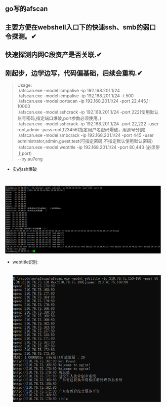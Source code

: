 go写的afscan
------
主要方便在webshell入口下的快速ssh、smb的弱口令探测。✔
------
快速探测内网C段资产是否关联.✔
------
刚起步，边学边写，代码偏基础，后续会重构.✔
------

> Usage:</br>
./afscan.exe -model icmpalive -ip 192.168.201.1/24</br>
./afscan.exe -model icmpalive -ip 192.168.201.1/24 -t 500</br>
./afscan.exe -model portscan -ip 192.168.201.1/24 -port 22,445,1-10000</br>
./afscan.exe -model sshcrack -ip 192.168.201.1/24 -port 222(使用默认账号密码,指定端口爆破,port参数必须使用。)</br>
./afscan.exe -model sshcrack -ip 192.168.201.1/24 -port 22,222 -user root,admin -pass root,123456(指定用户名密码爆破，用逗号分割)</br>
./afscan.exe -model smbcrack -ip 192.168.201.1/24 -port 445 -user administrator,admin,guest,test(可指定密码,不指定默认使用默认密码)</br>
./afscan.exe -model webtitle -ip 192.168.201.1/24 -port 80,443 (必须带上port)</br>
                       --by au7eng</br>
		       
 +  实战ssh爆破</br>
</br>

![Image text](https://raw.githubusercontent.com/AuFeng111/afscan/master/image2.png)

 + webtitle识别:</br></br>		 
![Image text](https://raw.githubusercontent.com/AuFeng111/afscan/master/image.png)

</br>
